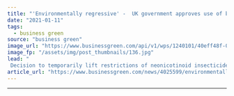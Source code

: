 ```yaml
---
title: "'Environmentally regressive' -  UK government approves use of bee-harming pesticide banned in EU"
date: "2021-01-11"
tags: 
  - business green
source: "business green"
image_url: "https://www.businessgreen.com/api/v1/wps/1240101/40eff48f-0a7e-4f06-81a2-47da7a5eb057/10/bee-pollen-185x114.jpg"
image_fp: "/assets/img/post_thumbnails/136.jpg"
lead: "
 Decision to temporarily lift restrictions of neonicotinoid insecticide on sugar beet crops prompts outcry from public and conservation groups ..."
article_url: "https://www.businessgreen.com/news/4025599/environmentally-regressive-uk-government-approves-bee-harming-pesticide-banned-eu"
---
```


---
